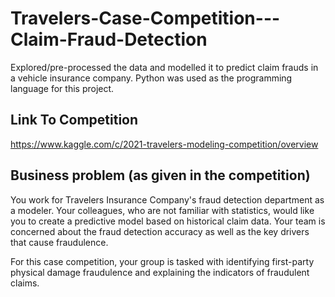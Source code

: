 # Travelers-Case-Competition---Claim-Fraud-Detection

Explored/pre-processed the data and modelled it to predict claim frauds in a vehicle insurance company. Python was used as the programming language for this project.

Link To Competition
--
https://www.kaggle.com/c/2021-travelers-modeling-competition/overview

Business problem (as given in the competition)
--
You work for Travelers Insurance Company's fraud detection department as a modeler. Your colleagues, who are not familiar with statistics, would like you to create a predictive model based on historical claim data. Your team is concerned about the fraud detection accuracy as well as the key drivers that cause fraudulence.

For this case competition, your group is tasked with identifying first-party physical damage fraudulence and explaining the indicators of fraudulent claims.

